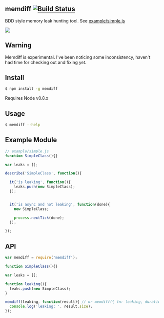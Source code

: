 ## memdiff [![Build Status](https://travis-ci.org/azer/memdiff.png)](https://travis-ci.org/azer/memdiff)

BDD style memory leak hunting tool. See [example/simple.js](#example)

![](http://i.cloudup.com/WQHTKzYR5T.png)

## Warning

Memdiff is experimental. I've been noticing some inconsistency, haven't had time for checking out and fixing yet.

## Install

```bash
$ npm install -g memdiff
```

Requires Node v0.8.x

## Usage

```bash
$ memdiff --help
```

<a name="example"></a>
## Example Module

```js
// example/simple.js
function SimpleClass(){}

var leaks = [];

describe('SimpleClass', function(){

  it('is leaking', function(){
    leaks.push(new SimpleClass);
  });


  it('is async and not leaking', function(done){
    new SimpleClass;

    process.nextTick(done);
  });

});
```

<a name="api"></a>
## API

```js
var memdiff = require('memdiff');

function SimpleClass(){}

var leaks = [];

function leaking(){
  leaks.push(new SimpleClass);
}

memdiff(leaking, function(result){ // or memdiff({ fn: leaking, duration: 15, times: 9999, interval: 1 ....
  console.log('leaking: ', result.size);
});
```
